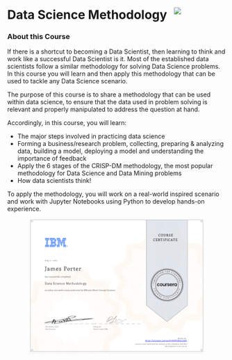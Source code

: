 # Data Science Methodology   <img src="https://raw.githubusercontent.com/roshangrewal/IBM-Data-Science-Professional-Certification/master/IBM-Banner.png" align="right" width="120" />

### About this Course
If there is a shortcut to becoming a Data Scientist, then learning to think and work like a successful Data Scientist is it. Most of the established data scientists follow a similar methodology for solving Data Science problems.  In this course you will learn and then apply this methodology that can be used to tackle any Data Science scenario.  

The purpose of this course is to share a methodology that can be used within data science, to ensure that the data used in problem solving is relevant and properly manipulated to address the question at hand.   

Accordingly, in this course, you will learn:  

- The major steps involved in practicing data science 
- Forming a business/research problem, collecting, preparing & analyzing data, building a model, 
  deploying a model and understanding the importance of feedback  
- Apply the 6 stages of the CRISP-DM methodology, the most popular methodology for Data Science and Data Mining problems 
- How data scientists think! 

To apply the methodology, you will work on a real-world inspired scenario and work with Jupyter Notebooks using Python to develop hands-on experience.


<p align="center">
<img src="/IBM_Courses/Data_Science_Methodology/Methodology.png" width=80% height=80%>
